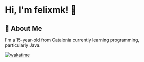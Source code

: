 
# Hi, I'm felixmk! 👋


## 🚀 About Me
I'm a 15-year-old from Catalonia currently learning programming, particularly Java. 

[![wakatime](https://wakatime.com/badge/user/018edbbc-3e07-46a8-b79c-fc389b4e72ca.svg)](https://wakatime.com/@018edbbc-3e07-46a8-b79c-fc389b4e72ca)
